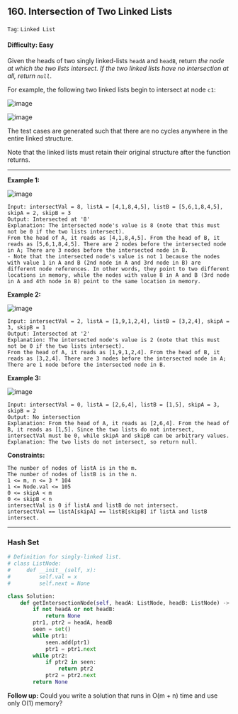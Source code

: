 ## 160. Intersection of Two Linked Lists

```Tag```: ```Linked List```

#### Difficulty: Easy

Given the heads of two singly linked-lists ```headA``` and ```headB```, return _the node at which the two lists intersect. If the two linked lists have no intersection at all, return ```null```_.

For example, the following two linked lists begin to intersect at node ```c1```:

![image](https://assets.leetcode.com/uploads/2021/03/05/160_statement.png)

![image](https://user-images.githubusercontent.com/35042430/210285344-b5caa64f-7d30-436e-b28d-4225c1e14754.png)

The test cases are generated such that there are no cycles anywhere in the entire linked structure.

Note that the linked lists must retain their original structure after the function returns.

---

__Example 1:__

![image](https://assets.leetcode.com/uploads/2021/03/05/160_example_1_1.png)
```
Input: intersectVal = 8, listA = [4,1,8,4,5], listB = [5,6,1,8,4,5], skipA = 2, skipB = 3
Output: Intersected at '8'
Explanation: The intersected node's value is 8 (note that this must not be 0 if the two lists intersect).
From the head of A, it reads as [4,1,8,4,5]. From the head of B, it reads as [5,6,1,8,4,5]. There are 2 nodes before the intersected node in A; There are 3 nodes before the intersected node in B.
- Note that the intersected node's value is not 1 because the nodes with value 1 in A and B (2nd node in A and 3rd node in B) are different node references. In other words, they point to two different locations in memory, while the nodes with value 8 in A and B (3rd node in A and 4th node in B) point to the same location in memory.
```

__Example 2:__

![image](https://assets.leetcode.com/uploads/2021/03/05/160_example_2.png)
```
Input: intersectVal = 2, listA = [1,9,1,2,4], listB = [3,2,4], skipA = 3, skipB = 1
Output: Intersected at '2'
Explanation: The intersected node's value is 2 (note that this must not be 0 if the two lists intersect).
From the head of A, it reads as [1,9,1,2,4]. From the head of B, it reads as [3,2,4]. There are 3 nodes before the intersected node in A; There are 1 node before the intersected node in B.
```

__Example 3:__

![image](https://assets.leetcode.com/uploads/2021/03/05/160_example_3.png)
```
Input: intersectVal = 0, listA = [2,6,4], listB = [1,5], skipA = 3, skipB = 2
Output: No intersection
Explanation: From the head of A, it reads as [2,6,4]. From the head of B, it reads as [1,5]. Since the two lists do not intersect, intersectVal must be 0, while skipA and skipB can be arbitrary values.
Explanation: The two lists do not intersect, so return null.
```

__Constraints:__
```
The number of nodes of listA is in the m.
The number of nodes of listB is in the n.
1 <= m, n <= 3 * 104
1 <= Node.val <= 105
0 <= skipA < m
0 <= skipB < n
intersectVal is 0 if listA and listB do not intersect.
intersectVal == listA[skipA] == listB[skipB] if listA and listB intersect.
```

---

### Hash Set

```Python
# Definition for singly-linked list.
# class ListNode:
#     def __init__(self, x):
#         self.val = x
#         self.next = None

class Solution:
    def getIntersectionNode(self, headA: ListNode, headB: ListNode) -> Optional[ListNode]:
        if not headA or not headB:
            return None
        ptr1, ptr2 = headA, headB
        seen = set()            
        while ptr1:
            seen.add(ptr1)
            ptr1 = ptr1.next
        while ptr2:
            if ptr2 in seen:
                return ptr2
            ptr2 = ptr2.next
        return None
```

__Follow up:__ Could you write a solution that runs in O(m + n) time and use only O(1) memory?
